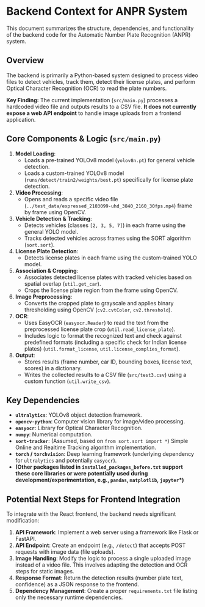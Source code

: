 # Backend Context for ANPR System

This document summarizes the structure, dependencies, and functionality of the backend code for the Automatic Number Plate Recognition (ANPR) system.

## Overview

The backend is primarily a Python-based system designed to process video files to detect vehicles, track them, detect their license plates, and perform Optical Character Recognition (OCR) to read the plate numbers.

**Key Finding:** The current implementation (`src/main.py`) processes a hardcoded video file and outputs results to a CSV file. **It does not currently expose a web API endpoint** to handle image uploads from a frontend application.

## Core Components & Logic (`src/main.py`)

1.  **Model Loading**:
    *   Loads a pre-trained YOLOv8 model (`yolov8n.pt`) for general vehicle detection.
    *   Loads a custom-trained YOLOv8 model (`runs/detect/train2/weights/best.pt`) specifically for license plate detection.
2.  **Video Processing**:
    *   Opens and reads a specific video file (`../test_data/expressed_2103099-uhd_3840_2160_30fps.mp4`) frame by frame using OpenCV.
3.  **Vehicle Detection & Tracking**:
    *   Detects vehicles (classes `[2, 3, 5, 7]`) in each frame using the general YOLO model.
    *   Tracks detected vehicles across frames using the SORT algorithm (`sort.sort`).
4.  **License Plate Detection**:
    *   Detects license plates in each frame using the custom-trained YOLO model.
5.  **Association & Cropping**:
    *   Associates detected license plates with tracked vehicles based on spatial overlap (`util.get_car`).
    *   Crops the license plate region from the frame using OpenCV.
6.  **Image Preprocessing**:
    *   Converts the cropped plate to grayscale and applies binary thresholding using OpenCV (`cv2.cvtColor`, `cv2.threshold`).
7.  **OCR**:
    *   Uses EasyOCR (`easyocr.Reader`) to read the text from the preprocessed license plate crop (`util.read_license_plate`).
    *   Includes logic to format the recognized text and check against predefined formats (including a specific check for Indian license plates) (`util.format_license`, `util.license_complies_format`).
8.  **Output**:
    *   Stores results (frame number, car ID, bounding boxes, license text, scores) in a dictionary.
    *   Writes the collected results to a CSV file (`src/test3.csv`) using a custom function (`util.write_csv`).

## Key Dependencies

*   **`ultralytics`**: YOLOv8 object detection framework.
*   **`opencv-python`**: Computer vision library for image/video processing.
*   **`easyocr`**: Library for Optical Character Recognition.
*   **`numpy`**: Numerical computation.
*   **`sort-tracker`**: (Assumed, based on `from sort.sort import *`) Simple Online and Realtime Tracking algorithm implementation.
*   **`torch` / `torchvision`**: Deep learning framework (underlying dependency for `ultralytics` and potentially `easyocr`).
*   **(Other packages listed in `installed_packages_before.txt` support these core libraries or were potentially used during development/experimentation, e.g., `pandas`, `matplotlib`, `jupyter`*)**

## Potential Next Steps for Frontend Integration

To integrate with the React frontend, the backend needs significant modification:

1.  **API Framework**: Implement a web server using a framework like Flask or FastAPI.
2.  **API Endpoint**: Create an endpoint (e.g., `/detect`) that accepts POST requests with image data (file uploads).
3.  **Image Handling**: Modify the logic to process a single uploaded image instead of a video file. This involves adapting the detection and OCR steps for static images.
4.  **Response Format**: Return the detection results (number plate text, confidence) as a JSON response to the frontend.
5.  **Dependency Management**: Create a proper `requirements.txt` file listing only the necessary runtime dependencies. 